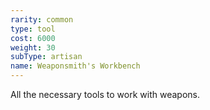 ```yaml
---
rarity: common
type: tool
cost: 6000
weight: 30
subType: artisan
name: Weaponsmith's Workbench
---
```

All the necessary tools to work with weapons.

